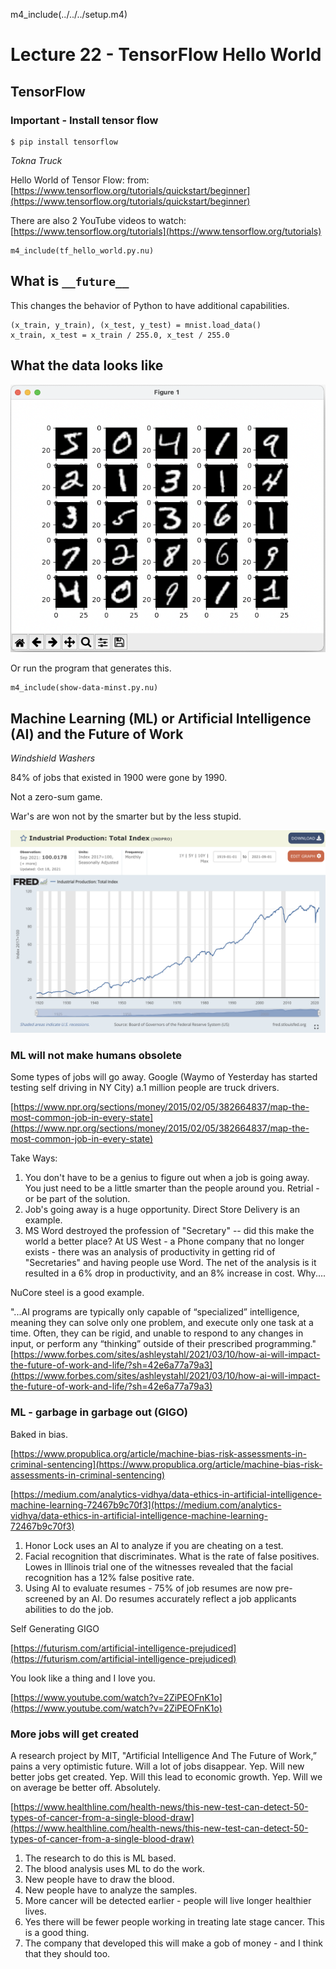 
m4_include(../../../setup.m4)

# Lecture 22 - TensorFlow Hello World

## TensorFlow

### Important - Install tensor flow

```
$ pip install tensorflow
```

_Tokna Truck_

Hello World of Tensor Flow: from: [https://www.tensorflow.org/tutorials/quickstart/beginner](https://www.tensorflow.org/tutorials/quickstart/beginner)

There are also 2 YouTube videos to watch: [https://www.tensorflow.org/tutorials](https://www.tensorflow.org/tutorials)

```
m4_include(tf_hello_world.py.nu)
```

## What is `__future__`

This changes the behavior of Python to have additional capabilities.

```
(x_train, y_train), (x_test, y_test) = mnist.load_data()
x_train, x_test = x_train / 255.0, x_test / 255.0
```

## What the data looks like

![minst-data.png](minst-data.png)

Or run the program that generates this.

```
m4_include(show-data-minst.py.nu)
```


## Machine Learning (ML) or Artificial Intelligence (AI) and the Future of Work

_Windshield Washers_

84% of jobs that existed in 1900 were gone by 1990.

Not a zero-sum game.

War's are won not by the smarter but by the less stupid.

![FRED-us-industrial-production.png](FRED-us-industrial-production.png)

### ML will not make humans obsolete

Some types of jobs will go away.  Google (Waymo of Yesterday has started testing self driving in NY City)
a.1 million people are truck drivers.

[https://www.npr.org/sections/money/2015/02/05/382664837/map-the-most-common-job-in-every-state](https://www.npr.org/sections/money/2015/02/05/382664837/map-the-most-common-job-in-every-state)

Take Ways:

1. You don't have to be a genius to figure out when a job is going away.  You just need to be a little smarter than the people around you.  Retrial - or be part of the solution.
2. Job's going away is a huge opportunity.   Direct Store Delivery is an example.
3. MS Word destroyed the profession of "Secretary" -- did this make the world a better place?  At US West - a Phone company that no longer exists - there was an analysis of productivity
in getting rid of "Secretaries" and having people use Word.  The net of the analysis is it resulted in a 6% drop in productivity, and an 8% increase in cost.  Why....

NuCore steel is a good example.

"...AI programs are typically only capable of “specialized” intelligence, meaning they can solve only one problem, and execute only one task at a time. Often, they can be rigid, and unable to respond to any changes in input, or perform any “thinking” outside of their prescribed programming."
[https://www.forbes.com/sites/ashleystahl/2021/03/10/how-ai-will-impact-the-future-of-work-and-life/?sh=42e6a77a79a3](https://www.forbes.com/sites/ashleystahl/2021/03/10/how-ai-will-impact-the-future-of-work-and-life/?sh=42e6a77a79a3)

### ML - garbage in garbage out (GIGO)

Baked in bias.

[https://www.propublica.org/article/machine-bias-risk-assessments-in-criminal-sentencing](https://www.propublica.org/article/machine-bias-risk-assessments-in-criminal-sentencing)

[https://medium.com/analytics-vidhya/data-ethics-in-artificial-intelligence-machine-learning-72467b9c70f3](https://medium.com/analytics-vidhya/data-ethics-in-artificial-intelligence-machine-learning-72467b9c70f3)

1. Honor Lock uses an AI to analyze if you are cheating on a test.
2. Facial recognition that discriminates.  What is the rate of false positives.  Lowes in Illinois trial one of the witnesses revealed that the facial recognition has a 12% false positive rate.
3. Using AI to evaluate resumes - 75% of job resumes are now pre-screened by an AI.  Do resumes accurately reflect a job applicants abilities to do the job.

Self Generating GIGO

[https://futurism.com/artificial-intelligence-prejudiced](https://futurism.com/artificial-intelligence-prejudiced)

You look like a thing and I love you.

[https://www.youtube.com/watch?v=2ZiPEOFnK1o](https://www.youtube.com/watch?v=2ZiPEOFnK1o)

### More jobs will get created

A research project by MIT, "Artificial Intelligence And The Future of Work,” pains a very optimistic future.  Will a lot of jobs disappear.  Yep.
Will new better jobs get created.  Yep.  Will this lead to economic growth.  Yep.  Will we on average be better off.  Absolutely.

[https://www.healthline.com/health-news/this-new-test-can-detect-50-types-of-cancer-from-a-single-blood-draw](https://www.healthline.com/health-news/this-new-test-can-detect-50-types-of-cancer-from-a-single-blood-draw)

1. The research to do this is ML based.
2. The blood analysis uses ML to do the work.
3. New people have to draw the blood.
3. New people have to analyze the samples.
4. More cancer will be detected earlier - people will live longer healthier lives.
5. Yes there will be fewer people working in treating late stage cancer.  This is a good thing.
5. The company that developed this will make a gob of money - and I think that they should too.



